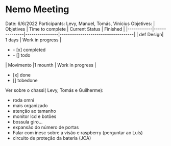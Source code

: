 # Nemo Meeting

Date: 6/6/2022 
Participants: Levy, Manuel, Tomás, Vinícius 
Objetives:
| Objetives      | Time to complete  | Current Status | Finished                       |
|------------|---------------|----------------|------------------------------------|
| def Design| 1 days    | Work in progress | <ul><li>- [x] completed</li><li>- [] todo</li></ul>
| Movimento     |1 mounth |  Work in progress | <ul><li>[x] done</li><li>[] tobedone</li></ul>

Ver sobre o chassi( Levy, Tomás e Guilherme):
* roda omni
* mais organizado
* atenção ao tamanho
* monitor lcd e botões
* bossula giro...
* expansão do número de portas
* Falar com inesc sobre a visão e raspberry (perguntar ao Luís)
* circuito de proteção da bateria (JCA)



